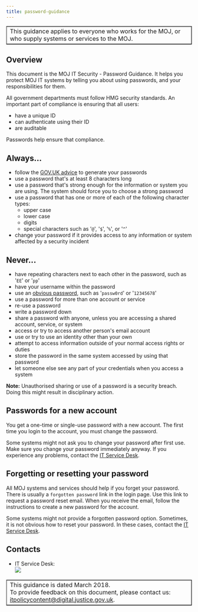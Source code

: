 ```yaml
---
title: password-guidance
---
```


<table border='1'>
<tr>
<td>This guidance applies to everyone who works for the MOJ, or who supply systems or services to the MOJ.</td>
</tr>
</table>

## Overview

This document is the MOJ IT Security - Password Guidance. It helps you protect MOJ IT systems by telling you about using passwords, and your responsibilities for them.

All government departments must follow HMG security standards. An important part of compliance is ensuring that all users:

- have a unique ID
- can authenticate using their ID
- are auditable

Passwords help ensure that compliance.

## Always\.\.\.

- follow the [GOV.UK advice](https://www.cyberaware.gov.uk/passwords) to generate your passwords
- use a password that's at least 8 characters long
- use a password that's strong enough for the information or system you are using. The system should force you to choose a strong password
- use a password that has one or more of each of the following character types:
  -  upper case
  -  lower case
  -  digits
  -  special characters such as '`@`', '`$`', '`%`', or '`^`'
- change your password if it provides access to any information or system affected by a security incident

<!--
- use a password manager, to help you choose and store your passwords
-->

## Never\.\.\.

- have repeating characters next to each other in the password, such as '`EE`' or '`pp`'
- have your username within the password
- use an [obvious password](https://en.wikipedia.org/wiki/List_of_the_most_common_passwords), such as '`passw0rd`' or '`12345678`'
- use a password for more than one account or service
- re-use a password
- write a password down
- share a password with anyone, unless you are accessing a shared account, service, or system
- access or try to access another person's email account
- use or try to use an identity other than your own
- attempt to access information outside of your normal access rights or duties
- store the password in the same system accessed by using that password
- let someone else see any part of your credentials when you access a system

**Note:** Unauthorised sharing or use of a password is a security breach. Doing this might result in disciplinary action.

## Passwords for a new account

You get a one-time or single-use password with a new account. The first time you login to the account, you must change the password.

Some systems might not ask you to change your password after first use. Make sure you change your password immediately anyway. If you experience any problems, contact the [IT Service Desk](#contacts).

## Forgetting or resetting your password

All MOJ systems and services should help if you forget your password. There is usually a `forgotten password` link in the login page. Use this link to request a password reset email. When you receive the email, follow the instructions to create a new password for the account.

Some systems might not provide a forgotten password option. Sometimes, it is not obvious how to reset your password. In these cases, contact the [IT Service Desk](#contacts).

<a id="contacts"></a>

## Contacts

<ul>
<li>IT Service Desk:<br/>
<img src="https://intranet.justice.gov.uk/app/uploads/2017/12/e6404c31d65821489a775401ce4b941d.gif">&nbsp;</li>
</ul>

<table border='1'>
<tr>
<td>This guidance is dated March 2018.<br/>
To provide feedback on this document, please contact us: <a href="mailto:itpolicycontent@digital.justice.gov.uk?subject=password-guidance">itpolicycontent@digital.justice.gov.uk</a>.</td>
</tr>
</table>
